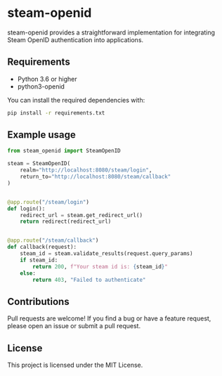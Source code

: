 # steam-openid

steam-openid provides a straightforward implementation for integrating Steam OpenID authentication into applications.

## Requirements

- Python 3.6 or higher
- python3-openid

You can install the required dependencies with:

```bash
pip install -r requirements.txt
```

## Example usage
```python
from steam_openid import SteamOpenID

steam = SteamOpenID(
    realm="http://localhost:8080/steam/login",
    return_to="http://localhost:8080/steam/callback"
)


@app.route("/steam/login")
def login():
    redirect_url = steam.get_redirect_url()
    return redirect(redirect_url)


@app.route("/steam/callback")
def callback(request):
    steam_id = steam.validate_results(request.query_params)
    if steam_id:
        return 200, f"Your steam id is: {steam_id}"
    else:
        return 403, "Failed to authenticate"
```

## Contributions

Pull requests are welcome! If you find a bug or have a feature request, please open an issue or submit a pull request.

## License

This project is licensed under the MIT License.

